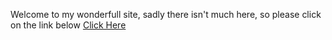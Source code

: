 Welcome to my wonderfull site, sadly there isn't much here, so please click on the link below
[Click Here](https://florisfun.github.io/index.html)
